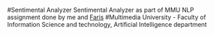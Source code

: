 #Sentimental Analyzer
Sentimental Analyzer as part of MMU NLP assignment done by me and [Faris](https://github.com/Faris137)
#Multimedia University - Faculty of Information Science and technology, Artificial Intelligence department
